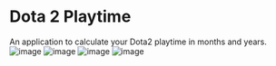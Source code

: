 # Dota 2 Playtime
An application to calculate your Dota2 playtime in months and years.
![image](https://github.com/wayofmani/Dota2_Play_Time/blob/main/templates/images/preview/Phone%201.jpg)
![image](https://github.com/wayofmani/Dota2_Play_Time/blob/main/templates/images/preview/Phone%202.jpg)
![image](https://github.com/wayofmani/Dota2_Play_Time/blob/main/templates/images/preview/Desktop%201.jpg)
![image](https://github.com/wayofmani/Dota2_Play_Time/blob/main/templates/images/preview/Desktop%202.jpg)
